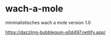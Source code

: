 # wach-a-mole
minimalistisches wach a mole version 1.0


https://dazzling-bubblegum-a0d497.netlify.app/
